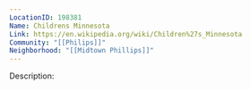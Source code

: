```yaml
---
LocationID: 198381
Name: Childrens Minnesota
Link: https://en.wikipedia.org/wiki/Children%27s_Minnesota
Community: "[[Philips]]"
Neighborhood: "[[Midtown Phillips]]"
---
```


Description:
